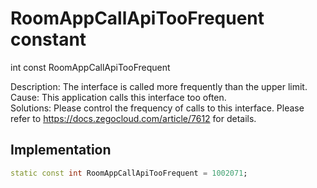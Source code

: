 


# RoomAppCallApiTooFrequent constant







int const RoomAppCallApiTooFrequent
  




<p>Description: The interface is called more frequently than the upper limit. <br>Cause: This application calls this interface too often. <br>Solutions: Please control the frequency of calls to this interface. Please refer to <a href="https://docs.zegocloud.com/article/7612">https://docs.zegocloud.com/article/7612</a> for details.</p>



## Implementation

```dart
static const int RoomAppCallApiTooFrequent = 1002071;
```







